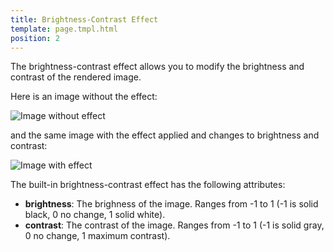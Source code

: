 ```yaml
---
title: Brightness-Contrast Effect
template: page.tmpl.html
position: 2
---
```


The brightness-contrast effect allows you to modify the brightness and contrast of the rendered image.

Here is an image without the effect:

<img alt="Image without effect" src="/images/platform/posteffects/without_effects.png"></img>

and the same image with the effect applied and changes to brightness and contrast:

<img alt="Image with effect" src="/images/platform/posteffects/with_brightness_contrast.png"></img>

The built-in brightness-contrast effect has the following attributes:
* **brightness**: The brighness of the image. Ranges from -1 to 1 (-1 is solid black, 0 no change, 1 solid white).
* **contrast**: The contrast of the image. Ranges from -1 to 1 (-1 is solid gray, 0 no change, 1 maximum contrast).